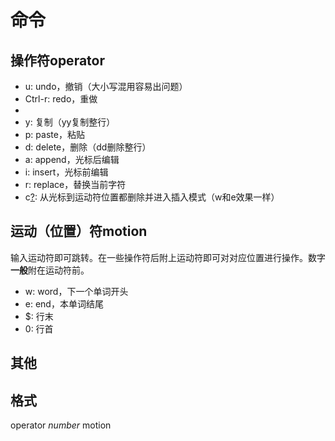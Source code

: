 # 命令

## 操作符operator

- u: undo，撤销（大小写混用容易出问题）
- Ctrl-r: redo，重做
- 
- y: 复制（yy复制整行）
- p: paste，粘贴
- d: delete，删除（dd删除整行）
- a: append，光标后编辑
- i: insert，光标前编辑
- r: replace，替换当前字符
- c<u>?</u>: 从光标到运动符位置都删除并进入插入模式（w和e效果一样）

## 运动（位置）符motion

输入运动符即可跳转。在一些操作符后附上运动符即可对对应位置进行操作。数字**一般**附在运动符前。

- w: word，下一个单词开头
- e: end，本单词结尾
- $: 行末
- 0: 行首

## 其他


## 格式
operator *number* motion



































